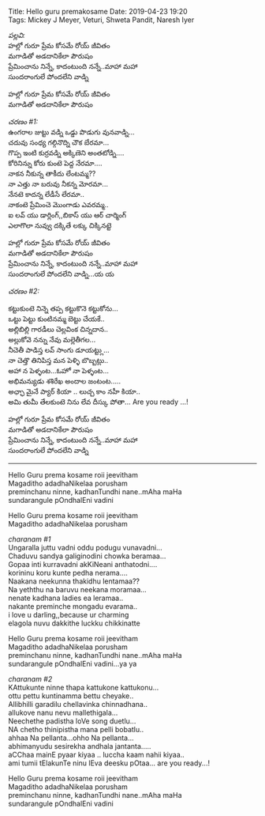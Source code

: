 Title: Hello guru premakosame 
Date: 2019-04-23 19:20  
Tags:  Mickey J Meyer, 	Veturi, Shweta Pandit, Naresh Iyer  


_పల్లవి:_   
హల్లో గురూ ప్రేమ కోసమే రోయ్ జీవితం   
మగాడితో అడదానికేలా పౌరుషం   
ప్రేమించాను నిన్నే, కాదంటుంది నన్నే..మాహా మహా     
సుందరాంగులే పోందలేని వాడ్ని   

హల్లో గురూ ప్రేమ కోసమే రోయ్ జీవితం   
మగాడితో అడదానికేలా పౌరుషం   

_చరణం #1:_   
ఉంగరాల జుట్టు వడ్ని ఒడ్డు పొడుగు వునవాడ్ని...  
చదువు సంధ్య గల్గినొద్ని చౌక బేరమా...  
గొప్ప ఇంటి కుర్రవడ్ని అక్కిణెని అంతటోడ్ని....  
కోరినిన్ను కోరు కుంటె పెద్ద నేరమా....  
నాకన నీకున్న తాకీదు లేంటమ్మ??  
నా ఎత్తు నా బరువు నీకన్న మోరమా...  
నేనటె కాదన్న లేడీసే లేరమా..   
నాకంటె ప్రేమించె మొంగాడు ఎవరమ్మ..  
ఐ లవ్ యు డార్లింగ్,,బికాస్ యు ఆర్ చార్మింగ్  
ఎలాగొలా నువ్వు దక్కితే లక్కు చిక్కినట్టె   

హల్లో గురూ ప్రేమ కోసమే రోయ్ జీవితం   
మగాడితో అడదానికేలా పౌరుషం   
ప్రేమించాను నిన్నే, కాదంటుంది నన్నే..మాహా మహా     
సుందరాంగులే పోందలేని వాడ్ని...య య  

_చరణం #2:_ 

కట్టుకుంటె నిన్నె తప్ప కట్టుకొనె కట్టుకోను...  
ఒట్టు పెట్టు కుంటినమ్మ బెట్టు చేయకే..  
అల్లిబిల్లి గారడీలు చెల్లవింక చిన్నదాన..  
అల్లుకోవె నన్ను నేవు మల్లెతీగల...  
నీచెతీ పాడిస్త లవ్ సాంగు డూయట్ట్లు...  
నా చెత్తొ తినిపిస్త మన పెళ్ళి బొబ్బట్లు..  
అహా న పెళ్ళంట...ఓహో నా పెళ్ళంట...  
అభిమన్యుడు శశిరేఖ అందాల జంటంట.....  
అఛ్ఛా మైనే ప్యార్ కియా .. లుచ్చ కాం  నహీ కియా..    
అమి తుమీ తేలకుంటె నిను లేవ దీస్కు పోతా... Are you ready ...!

హల్లో గురూ ప్రేమ కోసమే రోయ్ జీవితం   
మగాడితో అడదానికేలా పౌరుషం   
ప్రేమించాను నిన్నే, కాదంటుంది నన్నే..మాహా మహా     
సుందరాంగులే పోందలేని వాడ్ని  

----

Hello Guru prema kosame roii jeevitham  
Magaditho adadhaNikelaa porusham  
preminchanu ninne, kadhanTundhi nane..mAha maHa    
sundarangule pOndhalEni vadini  

Hello Guru prema kosame roii jeevitham  
Magaditho adadhaNikelaa porusham  

_charanam #1_   
Ungaralla juttu vadni oddu podugu vunavadni...  
Chaduvu sandya galiginodini chowka beramaa...  
Gopaa inti kurravadni akKiNeani anthatodni....  
korininu koru kunte pedha nerama....  
Naakana neekunna thakidhu lentamaa??  
Na yeththu na baruvu neekana moramaa...  
nenate kadhana ladies ea leramaa..  
nakante preminche mongadu evarama..   
i love u darling,,because ur charming  
elagola nuvu dakkithe luckku chikkinatte  

Hello Guru prema kosame roii jeevitham    
Magaditho adadhaNikelaa porusham    
preminchanu ninne, kadhanTundhi nane..mAha maHa    
sundarangule pOndhalEni vadini...ya ya  

_charanam #2_  
KAttukunte ninne thapa kattukone kattukonu...  
ottu pettu kuntinamma bettu cheyake..  
Allibhilli garadilu chellavinka chinnadhana..  
allukove nanu nevu mallethigala...  
Neechethe padistha loVe song duetlu...  
NA chetho thinipistha mana pelli bobatlu..  
ahhaa Na pellanta...ohho Na pellanta...  
abhimanyudu sesirekha andhala jantanta.....  
aCChaa mainE pyaar kiyaa .. luccha kaam  nahii kiyaa..  
ami tumii tElakunTe ninu lEva deesku pOtaa... are you ready...!  

Hello Guru prema kosame roii jeevitham    
Magaditho adadhaNikelaa porusham    
preminchanu ninne, kadhanTundhi nane..mAha maHa    
sundarangule pOndhalEni vadini 